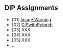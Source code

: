 ## DIP Assignments 
- [01] [Image Warping](01_ImageWarping/)
- [02] [DIPwithPytorch](02_DIPwithPyTorch)
- [03] XXX
- [04] XXX
- [05] XXX
- ...
